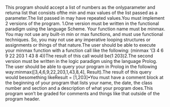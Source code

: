 This program should accept a list of numbers as the onlyparameter and returna list that consists ofthe min and max values of the list passed as a parameter.The list passed in may have repeated values.You must implement 2 versions of the program. 1.One version must be written in the functional paradigm using the language Scheme. Your function name must be minmax. You may not use any built-in min or max functions, and must use functional techniques. So, you may not use any imperative looping structures or assignments or things of that nature.The user should be able to execute your minmax function with a function call like the following: (minmax ‘(3 4 6 9 22 203 1 43 8 4))The result of this call would be(1 203)2.The second version must be written in the logic paradigm using the language Prolog. The user should be able to query your program in Prolog in the following way:minmax([3,4,6,9,22,203,1,43,8,4], Result).The result of this query would besomething likeResult = [1,203]•You must have a comment block at the beginning of your program that lists your name, the date, the class number and section and a description of what your program does.This program won’t be graded for comments and things like that outside of the program header.